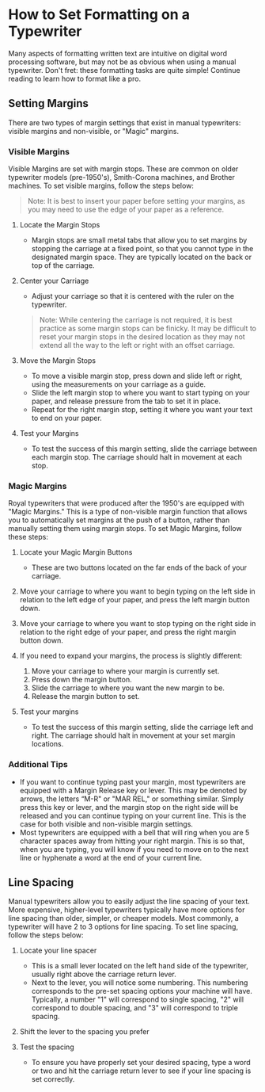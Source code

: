 # How to Set Formatting on a Typewriter

Many aspects of formatting written text are intuitive on digital word processing software, but may not be as obvious when using a manual typewriter. Don't fret: these formatting tasks are quite simple! Continue reading to learn how to format like a pro.

## Setting Margins

There are two types of margin settings that exist in manual typewriters: visible margins and non-visible, or "Magic" margins.

### Visible Margins

Visible Margins are set with margin stops. These are common on older typewriter models (pre-1950's), Smith-Corona machines, and Brother machines. To set visible margins, follow the steps below:

>Note: It is best to insert your paper before setting your margins, as you may need to use the edge of your paper as a reference.

1. Locate the Margin Stops
    - Margin stops are small metal tabs that allow you to set margins by stopping the carriage at a fixed point, so that you cannot type in the designated margin space. They are typically located on the back or top of the carriage.

2. Center your Carriage
    - Adjust your carriage so that it is centered with the ruler on the typewriter.
     >Note: While centering the carriage is not required, it is best practice as some margin stops can be finicky. It may be difficult to reset your margin stops in the desired location as they may not extend all the way to the left or right with an offset carriage.

3. Move the Margin Stops
    - To move a visible margin stop, press down and slide left or right, using the measurements on your carriage as a guide.
    - Slide the left margin stop to where you want to start typing on your paper, and release pressure from the tab to set it in place.
    - Repeat for the right margin stop, setting it where you want your text to end on your paper.

4. Test your Margins
    - To test the success of this margin setting, slide the carriage between each margin stop. The carriage should halt in movement at each stop.

### Magic Margins

Royal typewriters that were produced after the 1950's are equipped with "Magic Margins." This is a type of non-visible margin function that allows you to automatically set margins at the push of a button, rather than manually setting them using margin stops. To set Magic Margins, follow these steps:

1. Locate your Magic Margin Buttons
    - These are two buttons located on the far ends of the back of your carriage.

2. Move your carriage to where you want to begin typing on the left side in relation to the left edge of your paper, and press the left margin button down.

3. Move your carriage to where you want to stop typing on the right side in relation to the right edge of your paper, and press the right margin button down.

4. If you need to expand your margins, the process is slightly different:
    1. Move your carriage to where your margin is currently set. 
    2. Press down the margin button.
    3. Slide the carriage to where you want the new margin to be.
    4. Release the margin button to set.

5. Test your margins
    - To test the success of this margin setting, slide the carriage left and right. The carriage should halt in movement at your set margin locations.

### Additional Tips

- If you want to continue typing past your margin, most typewriters are equipped with a Margin Release key or lever. This may be denoted by arrows, the letters “M-R" or "MAR REL," or something similar. Simply press this key or lever, and the margin stop on the right side will be released and you can continue typing on your current line. This is the case for both visible and non-visible margin settings.
- Most typewriters are equipped with a bell that will ring when you are 5 character spaces away from hitting your right margin. This is so that, when you are typing, you will know if you need to move on to the next line or hyphenate a word at the end of your current line.

## Line Spacing

Manual typewriters allow you to easily adjust the line spacing of your text. More expensive, higher-level typewriters typically have more options for line spacing than older, simpler, or cheaper models. Most commonly, a typewriter will have 2 to 3 options for line spacing. To set line spacing, follow the steps below:

1. Locate your line spacer
    - This is a small lever located on the left hand side of the typewriter, usually right above the carriage return lever.
    - Next to the lever, you will notice some numbering. This numbering corresponds to the pre-set spacing options your machine will have. Typically, a number "1" will correspond to single spacing, "2" will correspond to double spacing, and "3" will correspond to triple spacing. 

2. Shift the lever to the spacing you prefer

3. Test the spacing
    - To ensure you have properly set your desired spacing, type a word or two and hit the carriage return lever to see if your line spacing is set correctly.